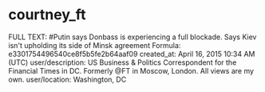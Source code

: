 # courtney_ft

FULL TEXT: #Putin says Donbass is experiencing a full blockade. Says Kiev isn't upholding its side of Minsk agreement
Formula: e3301754496540ce8f5b5fe2b64aaf09
created_at: April 16, 2015 10:34 AM (UTC)
user/description: US Business & Politics Correspondent for the Financial Times in DC. Formerly @FT in Moscow, London. All views are my own.
user/location: Washington, DC